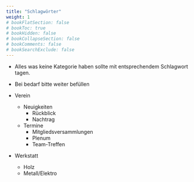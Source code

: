 ```yaml
---
title: "Schlagwörter"
weight: 1
# bookFlatSection: false
# bookToc: true
# bookHidden: false
# bookCollapseSection: false
# bookComments: false
# bookSearchExclude: false
---
```


- Alles was keine Kategorie haben sollte mit entsprechendem Schlagwort tagen.
- Bei bedarf bitte weiter befüllen


- Verein
  - Neuigkeiten
    - Rückblick
    - Nachtrag
  - Termine
    - Mitgliedsversammlungen
    - Plenum
    - Team-Treffen

- Werkstatt
  - Holz
  - Metall/Elektro


